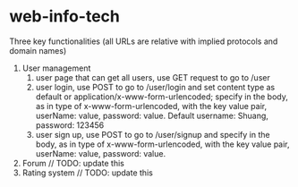 # web-info-tech
Three key functionalities (all URLs are relative with implied protocols and domain names)
1. User management
    1. user page that can get all users, use GET request to go to /user
    2. user login, use POST to go to /user/login and set content type as default or application/x-www-form-urlencoded; specify in the body, as in type of x-www-form-urlencoded, with the key value pair, userName: value, password: value.
    Default username: Shuang, password: 123456
    3. user sign up, use POST to go to /user/signup and specify in the body, as in type of x-www-form-urlencoded, with the key value pair, userName: value, password: value.
2. Forum
    // TODO: update this
3. Rating system
    // TODO: update this
